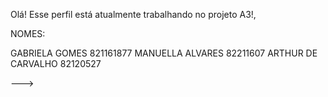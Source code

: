 Olá! Esse perfil está atualmente trabalhando no projeto A3!,

NOMES:

GABRIELA GOMES  821161877
MANUELLA ALVARES 82211607
ARTHUR DE CARVALHO 82120527


--->

